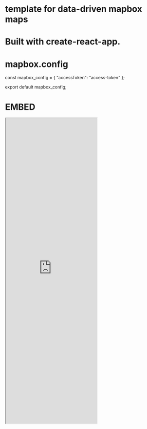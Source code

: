 # template for data-driven mapbox maps

# Built with create-react-app.


# mapbox.config
const mapbox_config = {
	"accessToken": "access-token"
};

export default mapbox_config;



# ###
# EMBED

<iframe src="https://vs-postmedia.github.io/{SLUG}/" height="1000" scrolling="yes"></iframe>
